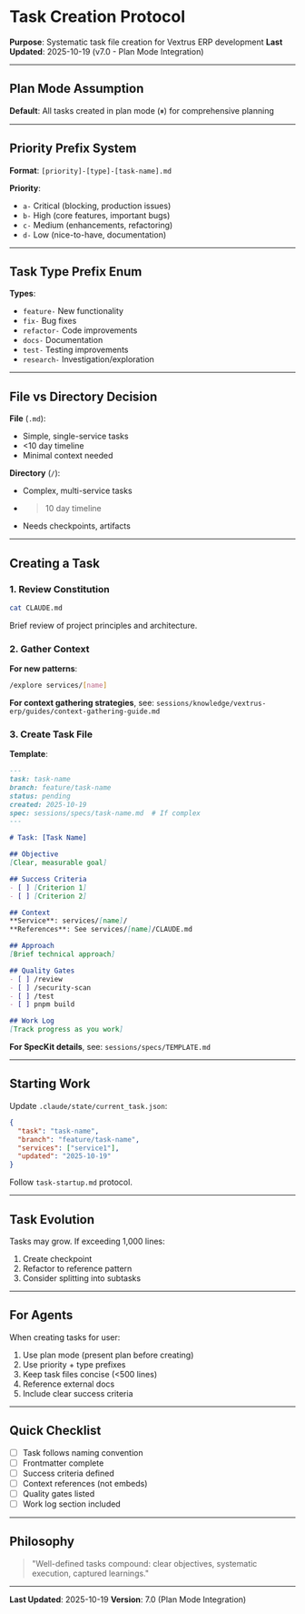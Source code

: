 # Task Creation Protocol

**Purpose**: Systematic task file creation for Vextrus ERP development
**Last Updated**: 2025-10-19 (v7.0 - Plan Mode Integration)

---

## Plan Mode Assumption

**Default**: All tasks created in plan mode (⏸) for comprehensive planning

---

## Priority Prefix System

**Format**: `[priority]-[type]-[task-name].md`

**Priority**:
- `a-` Critical (blocking, production issues)
- `b-` High (core features, important bugs)
- `c-` Medium (enhancements, refactoring)
- `d-` Low (nice-to-have, documentation)

---

## Task Type Prefix Enum

**Types**:
- `feature-` New functionality
- `fix-` Bug fixes
- `refactor-` Code improvements
- `docs-` Documentation
- `test-` Testing improvements
- `research-` Investigation/exploration

---

## File vs Directory Decision

**File** (`.md`):
- Simple, single-service tasks
- <10 day timeline
- Minimal context needed

**Directory** (`/`):
- Complex, multi-service tasks
- >10 day timeline
- Needs checkpoints, artifacts

---

## Creating a Task

### 1. Review Constitution

```bash
cat CLAUDE.md
```

Brief review of project principles and architecture.

### 2. Gather Context

**For new patterns**:
```bash
/explore services/[name]
```

**For context gathering strategies**, see: `sessions/knowledge/vextrus-erp/guides/context-gathering-guide.md`

### 3. Create Task File

**Template**:
```markdown
---
task: task-name
branch: feature/task-name
status: pending
created: 2025-10-19
spec: sessions/specs/task-name.md  # If complex
---

# Task: [Task Name]

## Objective
[Clear, measurable goal]

## Success Criteria
- [ ] [Criterion 1]
- [ ] [Criterion 2]

## Context
**Service**: services/[name]/
**References**: See services/[name]/CLAUDE.md

## Approach
[Brief technical approach]

## Quality Gates
- [ ] /review
- [ ] /security-scan
- [ ] /test
- [ ] pnpm build

## Work Log
[Track progress as you work]
```

**For SpecKit details**, see: `sessions/specs/TEMPLATE.md`

---

## Starting Work

Update `.claude/state/current_task.json`:
```json
{
  "task": "task-name",
  "branch": "feature/task-name",
  "services": ["service1"],
  "updated": "2025-10-19"
}
```

Follow `task-startup.md` protocol.

---

## Task Evolution

Tasks may grow. If exceeding 1,000 lines:
1. Create checkpoint
2. Refactor to reference pattern
3. Consider splitting into subtasks

---

## For Agents

When creating tasks for user:
1. Use plan mode (present plan before creating)
2. Use priority + type prefixes
3. Keep task files concise (<500 lines)
4. Reference external docs
5. Include clear success criteria

---

## Quick Checklist

- [ ] Task follows naming convention
- [ ] Frontmatter complete
- [ ] Success criteria defined
- [ ] Context references (not embeds)
- [ ] Quality gates listed
- [ ] Work log section included

---

## Philosophy

> "Well-defined tasks compound: clear objectives, systematic execution, captured learnings."

---

**Last Updated**: 2025-10-19
**Version**: 7.0 (Plan Mode Integration)
